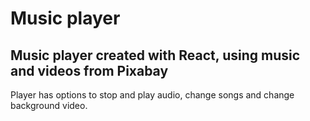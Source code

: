 # Music player

## Music player created with React, using music and videos from Pixabay

Player has options to stop and play audio, change songs and change background video.
